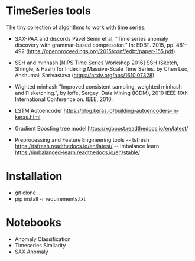 # TimeSeries tools

The tiny collection of algorithms to work with time series.

- SAX-PAA and discords
  Pavel Senin et al. "Time series anomaly discovery with grammar-based compression." In: EDBT. 2015, pp. 481–492
  (https://openproceedings.org/2015/conf/edbt/paper-155.pdf)

- SSH and minhash
  [NIPS Time Series Workshop 2016] SSH (Sketch, Shingle, & Hash) for Indexing Massive-Scale Time Series.
    by Chen Luo, Anshumali Shrivastava (https://arxiv.org/abs/1610.07328)

- Wighted minhash
  "Improved consistent sampling, weighted minhash and l1 sketching.", by Ioffe, Sergey.
    Data Mining (ICDM), 2010 IEEE 10th International Conference on. IEEE, 2010.  

- LSTM Autoencoder
  https://blog.keras.io/building-autoencoders-in-keras.html

- Gradient Boosting tree model
  https://xgboost.readthedocs.io/en/latest/

- Preprocessing and Feature Engineering tools
-- tsfresh https://tsfresh.readthedocs.io/en/latest/
-- imbalance learn https://imbalanced-learn.readthedocs.io/en/stable/

# Installation

- git clone ...
- pip install -r requirements.txt

# Notebooks
 - Anomaly Classification
 - Timeseries Similarity
 - SAX Anomaly
